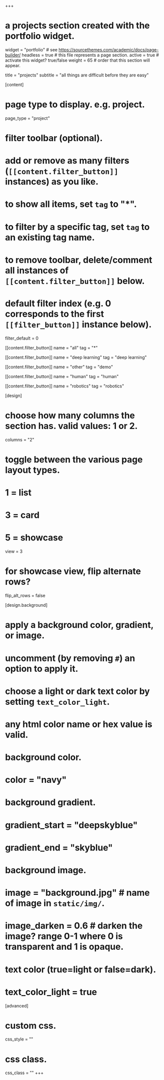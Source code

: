 +++
# a projects section created with the portfolio widget.
widget = "portfolio"  # see https://sourcethemes.com/academic/docs/page-builder/
headless = true  # this file represents a page section.
active = true  # activate this widget? true/false
weight = 65  # order that this section will appear.

title = "projects"
subtitle = "all things are difficult before they are easy"

[content]
  # page type to display. e.g. project.
  page_type = "project"
  
  # filter toolbar (optional).
  # add or remove as many filters (`[[content.filter_button]]` instances) as you like.
  # to show all items, set `tag` to "*".
  # to filter by a specific tag, set `tag` to an existing tag name.
  # to remove toolbar, delete/comment all instances of `[[content.filter_button]]` below.
  
  # default filter index (e.g. 0 corresponds to the first `[[filter_button]]` instance below).
  filter_default = 0
  
  [[content.filter_button]]
    name = "all"
    tag = "*"
  
  [[content.filter_button]]
    name = "deep learning"
    tag = "deep learning"
  
  [[content.filter_button]]
    name = "other"
    tag = "demo"
  
  [[content.filter_button]]
    name = "human"
    tag = "human"
  
  [[content.filter_button]]
    name = "robotics"
    tag = "robotics"

[design]
  # choose how many columns the section has. valid values: 1 or 2.
  columns = "2"

  # toggle between the various page layout types.
  #   1 = list
  #   3 = card
  #   5 = showcase
  view = 3

  # for showcase view, flip alternate rows?
  flip_alt_rows = false

[design.background]
  # apply a background color, gradient, or image.
  #   uncomment (by removing `#`) an option to apply it.
  #   choose a light or dark text color by setting `text_color_light`.
  #   any html color name or hex value is valid.
  
  # background color.
  # color = "navy"
  
  # background gradient.
  # gradient_start = "deepskyblue"
  # gradient_end = "skyblue"
  
  # background image.
  # image = "background.jpg"  # name of image in `static/img/`.
  # image_darken = 0.6  # darken the image? range 0-1 where 0 is transparent and 1 is opaque.

  # text color (true=light or false=dark).
  # text_color_light = true  
  
[advanced]
 # custom css. 
 css_style = ""
 
 # css class.
 css_class = ""
+++

